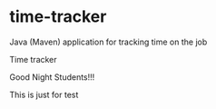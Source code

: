 # time-tracker
Java (Maven) application for tracking time on the job

Time tracker

Good Night Students!!!

This is just for test
